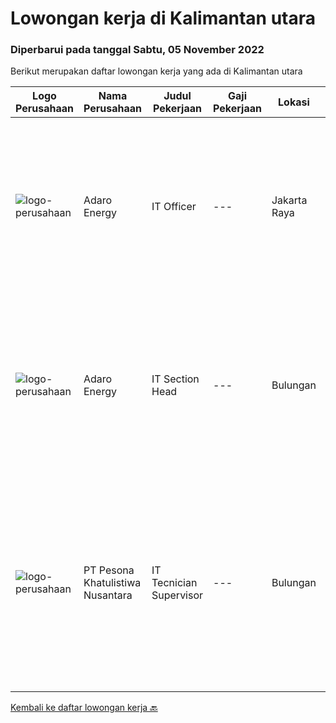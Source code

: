 
  # Lowongan kerja di Kalimantan utara

  ### Diperbarui pada tanggal Sabtu, 05 November 2022

  Berikut merupakan daftar lowongan kerja yang ada di Kalimantan utara

  |Logo Perusahaan | Nama Perusahaan | Judul Pekerjaan | Gaji Pekerjaan | Lokasi | Deskripsi | Tanggal diunggah | Pranala |
  | -------------- | --------------- | --------------- | --------- | --------- | -------------- | ------- | ----------- |
  |![logo-perusahaan](https://image-service-cdn.seek.com.au/720e8b477d04fb6c14e6cb93a427df6d6d6433ec/ee4dce1061f3f616224767ad58cb2fc751b8d2dc)|Adaro Energy|IT Officer|---|Jakarta Raya|Responsible for coordinating, planning, and leading IT-related activities during the project, including building IT system, performing system &amp;...|Rabu, 02 November 2022|https://www.jobstreet.co.id/id/job/it-officer-4090317?token=0~554c9f2c-f07a-43cc-a055-84b2a4a92135&sectionRank=1&jobId=jobstreet-id-job-4090317|
|![logo-perusahaan](https://image-service-cdn.seek.com.au/720e8b477d04fb6c14e6cb93a427df6d6d6433ec/ee4dce1061f3f616224767ad58cb2fc751b8d2dc)|Adaro Energy|IT Section Head|---|Bulungan|Responsible for coordinating, planning, and leading IT-related activities during the project, including building IT system, performing system &amp;...|Rabu, 02 November 2022|https://www.jobstreet.co.id/id/job/it-section-head-4090304?token=0~554c9f2c-f07a-43cc-a055-84b2a4a92135&sectionRank=2&jobId=jobstreet-id-job-4090304|
|![logo-perusahaan](https://image-service-cdn.seek.com.au/758f6105bdfb7bbf3ebe05b4427cb70fd98ff0d0/ee4dce1061f3f616224767ad58cb2fc751b8d2dc)|PT Pesona Khatulistiwa Nusantara|IT Tecnician Supervisor|---|Bulungan|Usia Maksimal. 35 tahun Pendidikan S1 (Teknik Informatika, Ilmu Komputer, Sistem Informasi) Pengalaman Minimal 2 tahun diposisi yang sama Memahami dan...|Sabtu, 15 Oktober 2022|https://www.jobstreet.co.id/id/job/it-tecnician-supervisor-4068685?token=0~554c9f2c-f07a-43cc-a055-84b2a4a92135&sectionRank=3&jobId=jobstreet-id-job-4068685|


  [Kembali ke daftar lowongan kerja 🔙](../README.md#daftar-lowongan-kerja)
  